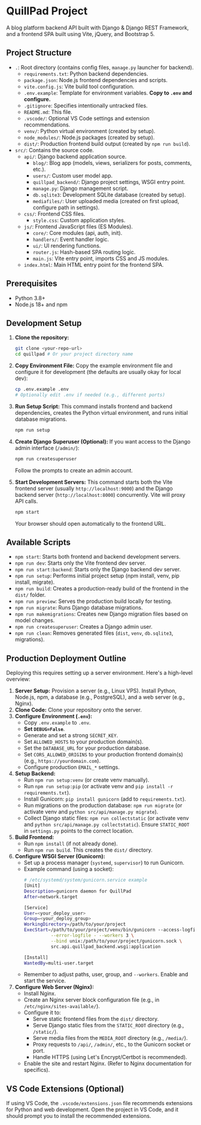 # QuillPad Project

A blog platform backend API built with Django & Django REST Framework, and a frontend SPA built using Vite, jQuery, and Bootstrap 5.

## Project Structure

-   `.`: Root directory (contains config files, `manage.py` launcher for backend).
    -   `requirements.txt`: Python backend dependencies.
    -   `package.json`: Node.js frontend dependencies and scripts.
    -   `vite.config.js`: Vite build tool configuration.
    -   `.env.example`: Template for environment variables. **Copy to `.env` and configure.**
    -   `.gitignore`: Specifies intentionally untracked files.
    -   `README.md`: This file.
    -   `.vscode/`: Optional VS Code settings and extension recommendations.
    -   `venv/`: Python virtual environment (created by setup).
    -   `node_modules/`: Node.js packages (created by setup).
    -   `dist/`: Production frontend build output (created by `npm run build`).
-   `src/`: Contains the source code.
    -   `api/`: Django backend application source.
        -   `blog/`: Blog app (models, views, serializers for posts, comments, etc.).
        -   `users/`: Custom user model app.
        -   `quillpad_backend/`: Django project settings, WSGI entry point.
        -   `manage.py`: Django management script.
        -   `db.sqlite3`: Development SQLite database (created by setup).
        -   `mediafiles/`: User uploaded media (created on first upload, configure path in settings).
    -   `css/`: Frontend CSS files.
        -   `style.css`: Custom application styles.
    -   `js/`: Frontend JavaScript files (ES Modules).
        -   `core/`: Core modules (api, auth, init).
        -   `handlers/`: Event handler logic.
        -   `ui/`: UI rendering functions.
        -   `router.js`: Hash-based SPA routing logic.
        -   `main.js`: Vite entry point, imports CSS and JS modules.
    -   `index.html`: Main HTML entry point for the frontend SPA.

## Prerequisites

-   Python 3.8+
-   Node.js 18+ and npm

## Development Setup

1.  **Clone the repository:**
    ```bash
    git clone <your-repo-url>
    cd quillpad # Or your project directory name
    ```

2.  **Copy Environment File:**
    Copy the example environment file and configure it for development (the defaults are usually okay for local dev):
    ```bash
    cp .env.example .env
    # Optionally edit .env if needed (e.g., different ports)
    ```

3.  **Run Setup Script:**
    This command installs frontend and backend dependencies, creates the Python virtual environment, and runs initial database migrations.
    ```bash
    npm run setup
    ```

4.  **Create Django Superuser (Optional):**
    If you want access to the Django admin interface (`/admin/`):
    ```bash
    npm run createsuperuser
    ```
    Follow the prompts to create an admin account.

5.  **Start Development Servers:**
    This command starts both the Vite frontend server (usually `http://localhost:9000`) and the Django backend server (`http://localhost:8000`) concurrently. Vite will proxy API calls.
    ```bash
    npm start
    ```
    Your browser should open automatically to the frontend URL.

## Available Scripts

-   `npm start`: Starts both frontend and backend development servers.
-   `npm run dev`: Starts only the Vite frontend dev server.
-   `npm run start:backend`: Starts only the Django backend dev server.
-   `npm run setup`: Performs initial project setup (npm install, venv, pip install, migrate).
-   `npm run build`: Creates a production-ready build of the frontend in the `dist/` folder.
-   `npm run preview`: Serves the production build locally for testing.
-   `npm run migrate`: Runs Django database migrations.
-   `npm run makemigrations`: Creates new Django migration files based on model changes.
-   `npm run createsuperuser`: Creates a Django admin user.
-   `npm run clean`: Removes generated files (`dist`, `venv`, `db.sqlite3`, migrations).

## Production Deployment Outline

Deploying this requires setting up a server environment. Here's a high-level overview:

1.  **Server Setup:** Provision a server (e.g., Linux VPS). Install Python, Node.js, npm, a database (e.g., PostgreSQL), and a web server (e.g., Nginx).
2.  **Clone Code:** Clone your repository onto the server.
3.  **Configure Environment (`.env`):**
    *   Copy `.env.example` to `.env`.
    *   **Set `DEBUG=False`**.
    *   Generate and set a strong `SECRET_KEY`.
    *   Set `ALLOWED_HOSTS` to your production domain(s).
    *   Set the `DATABASE_URL` for your production database.
    *   Set `CORS_ALLOWED_ORIGINS` to your production frontend domain(s) (e.g., `https://yourdomain.com`).
    *   Configure production `EMAIL_*` settings.
4.  **Setup Backend:**
    *   Run `npm run setup:venv` (or create venv manually).
    *   Run `npm run setup:pip` (or activate venv and `pip install -r requirements.txt`).
    *   Install Gunicorn: `pip install gunicorn` (add to `requirements.txt`).
    *   Run migrations on the production database: `npm run migrate` (or activate venv and `python src/api/manage.py migrate`).
    *   Collect Django static files: `npm run collectstatic` (or activate venv and `python src/api/manage.py collectstatic`). Ensure `STATIC_ROOT` in `settings.py` points to the correct location.
5.  **Build Frontend:**
    *   Run `npm install` (if not already done).
    *   Run `npm run build`. This creates the `dist/` directory.
6.  **Configure WSGI Server (Gunicorn):**
    *   Set up a process manager (`systemd`, `supervisor`) to run Gunicorn.
    *   Example command (using a socket):
        ```bash
        # /etc/systemd/system/gunicorn.service example
        [Unit]
        Description=gunicorn daemon for QuillPad
        After=network.target

        [Service]
        User=<your_deploy_user>
        Group=<your_deploy_group>
        WorkingDirectory=/path/to/your/project
        ExecStart=/path/to/your/project/venv/bin/gunicorn --access-logfile - \
                  --error-logfile - --workers 3 \
                  --bind unix:/path/to/your/project/gunicorn.sock \
                  src.api.quillpad_backend.wsgi:application

        [Install]
        WantedBy=multi-user.target
        ```
    *   Remember to adjust paths, user, group, and `--workers`. Enable and start the service.
7.  **Configure Web Server (Nginx):**
    *   Install Nginx.
    *   Create an Nginx server block configuration file (e.g., in `/etc/nginx/sites-available/`).
    *   Configure it to:
        *   Serve static frontend files from the `dist/` directory.
        *   Serve Django static files from the `STATIC_ROOT` directory (e.g., `/static/`).
        *   Serve media files from the `MEDIA_ROOT` directory (e.g., `/media/`).
        *   Proxy requests to `/api/`, `/admin/`, etc., to the Gunicorn socket or port.
        *   Handle HTTPS (using Let's Encrypt/Certbot is recommended).
    *   Enable the site and restart Nginx. (Refer to Nginx documentation for specifics).

## VS Code Extensions (Optional)

If using VS Code, the `.vscode/extensions.json` file recommends extensions for Python and web development. Open the project in VS Code, and it should prompt you to install the recommended extensions.